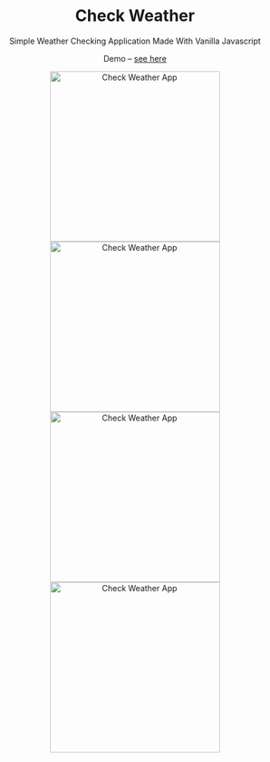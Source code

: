 <h1 align="center">Check Weather</h1>
<p align="center">Simple Weather Checking Application Made With Vanilla Javascript</p>

<p align="center">Demo &#8211; <a href="https://janisjuniors.github.io/check-weather/">see here</a></p>

<div align="center">
  <img src="https://user-images.githubusercontent.com/104723218/212535232-7515c5b0-bd45-4b84-81e8-165d21698626.png" alt="Check Weather App" width="300">
  <img src="https://user-images.githubusercontent.com/104723218/212535342-faa0c9f9-80c9-4773-9d3a-98dcadc1ee16.png" alt="Check Weather App" width="300">
<div>
  
<div align="center">
  <img src="https://user-images.githubusercontent.com/104723218/212535320-a12b07c9-998d-4212-8bba-77a6bb58e5d2.png" alt="Check Weather App" width="300">
  <img src="https://user-images.githubusercontent.com/104723218/212535226-9e4f0622-61c8-430b-a5ef-572440d046e7.png" alt="Check Weather App" width="300">
<div>

